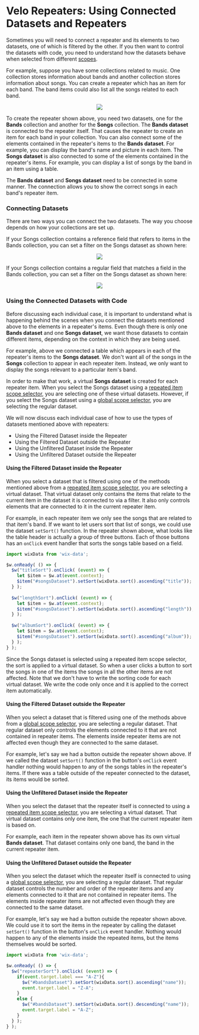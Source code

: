# Velo Repeaters: Using Connected Datasets and Repeaters



Sometimes you will need to connect a repeater and its elements to two datasets, one of which is filtered by the other. If you then want to control the datasets with code, you need to understand how the datasets behave when selected from different [scopes](https://support.wix.com/en/article/understanding-the-scope-of-w-selectors).

For example, suppose you have some collections related to music. One collection stores information about bands and another collection stores information about songs. You can create a repeater which has an item for each band. The band items could also list all the songs related to each band. 

<div style="text-align:center">

![](https://d2x3xhvgiqkx42.cloudfront.net/12345678-1234-1234-1234-1234567890ab/dfff8cbb-ddcb-4376-8cae-3fedb2dd4458/2017/12/26/08be89bb-a23b-4666-a750-9d5343d85023.png)

</div>

To create the repeater shown above, you need two datasets, one for the **Bands** collection and another for the **Songs** collection. The **Bands dataset** is connected to the repeater itself. That causes the repeater to create an item for each band in your collection. You can also connect some of the elements contained in the repeater's items to the **Bands dataset**. For example, you can display the band's name and picture in each item. The **Songs dataset** is also connected to some of the elements contained in the repeater's items. For example, you can display a list of songs by the band in an item using a table.

The **Bands dataset** and **Songs dataset** need to be connected in some manner. The connection allows you to show the correct songs in each band's repeater item.

### Connecting Datasets

There are two ways you can connect the two datasets. The way you choose depends on how your collections are set up. 

If your Songs collection contains a reference field that refers to items in the Bands collection, you can set a filter on the Songs dataset as shown here:

<div style="text-align:center">

![](https://d2x3xhvgiqkx42.cloudfront.net/12345678-1234-1234-1234-1234567890ab/dfff8cbb-ddcb-4376-8cae-3fedb2dd4458/2017/12/26/14670565-e34e-44ad-bd0c-b8bbc3450e97.png)

</div>

If your Songs collection contains a regular field that matches a field in the Bands collection, you can set a filter on the Songs dataset as shown here:

<div style="text-align:center">

![](https://d2x3xhvgiqkx42.cloudfront.net/12345678-1234-1234-1234-1234567890ab/dfff8cbb-ddcb-4376-8cae-3fedb2dd4458/2017/12/26/dba369c9-59e8-4140-b410-df611ebfe630.png)

</div>

### Using the Connected Datasets with Code

Before discussing each individual case, it is important to understand what is happening behind the scenes when you connect the datasets mentioned above to the elements in a repeater's items. Even though there is only one **Bands dataset** and one **Songs dataset**, we want those datasets to contain different items, depending on the context in which they are being used. 

For example, above we connected a table which appears in each of the repeater's items to the **Songs dataset**. We don't want all of the songs in the **Songs** collection to appear in each repeater item. Instead, we only want to display the songs relevant to a particular item's band. 

In order to make that work, a virtual **Songs dataset** is created for each repeater item. When you select the Songs dataset using a [repeated item scope selector](../Wix%20Editor%20Elements%20with%20Velo/Understanding%20the%20Scope%20of%20Selector%20Functions.md#repeated-item-scope), you are selecting one of these virtual datasets. However, if you select the Songs dataset using a [global scope selector](../Wix%20Editor%20Elements%20with%20Velo/Understanding%20the%20Scope%20of%20Selector%20Functions.md#global-scope), you are selecting the regular dataset.  

We will now discuss each individual case of how to use the types of datasets mentioned above with repeaters:

*   Using the Filtered Dataset inside the Repeater
*   Using the Filtered Dataset outside the Repeater
*   Using the Unfiltered Dataset inside the Repeater
*   Using the Unfiltered Dataset outside the Repeater

#### Using the Filtered Dataset inside the Repeater

When you select a dataset that is filtered using one of the methods mentioned above from a [repeated item scope selector](../Wix%20Editor%20Elements%20with%20Velo/Understanding%20the%20Scope%20of%20Selector%20Functions.md#repeated-item-scope), you are selecting a virtual dataset. That virtual dataset only contains the items that relate to the current item in the dataset it is connected to via a filter. It also only controls elements that are connected to it in the current repeater item.

For example, in each repeater item we only see the songs that are related to that item's band. If we want to let users sort that list of songs, we could use the dataset `setSort()` function. In the repeater shown above, what looks like the table header is actually a group of three buttons. Each of those buttons has an `onClick` event handler that sorts the songs table based on a field.

```javascript
import wixData from 'wix-data';

$w.onReady( () => {
  $w("titleSort").onClick( (event) => {
    let $item = $w.at(event.context);
    $item("#songsDataset").setSort(wixData.sort().ascending("title"));
  } );
    
  $w("lengthSort").onClick( (event) => {
    let $item = $w.at(event.context);
    $item("#songsDataset").setSort(wixData.sort().ascending("length"));
  } );
    
  $w("albumSort").onClick( (event) => {
    let $item = $w.at(event.context);
    $item("#songsDataset").setSort(wixData.sort().ascending("album"));
  } );
} );
```

Since the Songs dataset is selected using a repeated item scope selector, the sort is applied to a virtual dataset. So when a user clicks a button to sort the songs in one of the items the songs in all the other items are not affected. Note that we don't have to write the sorting code for each virtual dataset. We write the code only once and it is applied to the correct item automatically. 

#### Using the Filtered Dataset outside the Repeater

When you select a dataset that is filtered using one of the methods above from a [global scope selector](../Wix%20Editor%20Elements%20with%20Velo/Understanding%20the%20Scope%20of%20Selector%20Functions.md#global-scope), you are selecting a regular dataset. That regular dataset only controls the elements connected to it that are not contained in repeater items. The elements inside repeater items are not affected even though they are connected to the same dataset.

For example, let's say we had a button outside the repeater shown above. If we called the dataset `setSort()` function in the button's `onClick` event handler nothing would happen to any of the songs tables in the repeater's items. If there was a table outside of the repeater connected to the dataset, its items would be sorted.

#### Using the Unfiltered Dataset inside the Repeater

When you select the dataset that the repeater itself is connected to using a [repeated item scope selector](../Wix%20Editor%20Elements%20with%20Velo/Understanding%20the%20Scope%20of%20Selector%20Functions.md#repeated-item-scope), you are selecting a virtual dataset. That virtual dataset contains only one item, the one that the current repeater item is based on.

For example, each item in the repeater shown above has its own virtual **Bands dataset**. That dataset contains only one band, the band in the current repeater item.

#### Using the Unfiltered Dataset outside the Repeater

When you select the dataset which the repeater itself is connected to using a [global scope selector](../Wix%20Editor%20Elements%20with%20Velo/Understanding%20the%20Scope%20of%20Selector%20Functions.md#global-scope), you are selecting a regular dataset. That regular dataset controls the number and order of the repeater items and any elements connected to it that are not contained in repeater items. The elements inside repeater items are not affected even though they are connected to the same dataset.

For example, let's say we had a button outside the repeater shown above. We could use it to sort the items in the repeater by calling the dataset `setSort()` function in the button's `onClick` event handler. Nothing would happen to any of the elements inside the repeated items, but the items themselves would be sorted.

```javascript
import wixData from 'wix-data';

$w.onReady( () => {
  $w("repeaterSort").onClick( (event) => {
    if(event.target.label === "A-Z"){
      $w("#bandsDataset").setSort(wixData.sort().ascending("name"));
      event.target.label = "Z-A";
    }
    else {
      $w("#bandsDataset").setSort(wixData.sort().descending("name"));
      event.target.label = "A-Z";
    }
  } );
} );  
```
